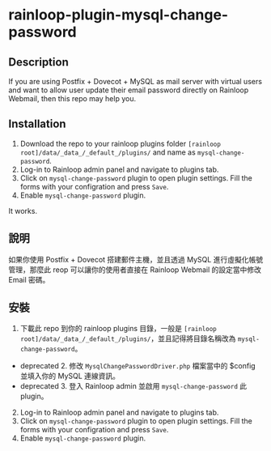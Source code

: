 # rainloop-plugin-mysql-change-password

## Description

If you are using Postfix + Dovecot + MySQL as mail server with virtual users and want to allow user update their email password directly on Rainloop Webmail, then this repo may help you. 

## Installation

1. Download the repo to your rainloop plugins folder `[rainloop root]/data/_data_/_default_/plugins/` and name as `mysql-change-password`.
2. Log-in to Rainloop admin panel and navigate to plugins tab.
3. Click on `mysql-change-password` plugin to open plugin settings. Fill the forms with your configration and press `Save`. 
4. Enable `mysql-change-password` plugin.

It works.

## 說明

如果你使用 Postfix + Dovecot 搭建郵件主機，並且透過 MySQL 進行虛擬化帳號管理，那麼此 reop 可以讓你的使用者直接在 Rainloop Webmail 的設定當中修改 Email 密碼。

## 安裝

1. 下載此 repo 到你的 rainloop plugins 目錄，一般是 `[rainloop root]/data/_data_/_default_/plugins/`，並且記得將目錄名稱改為 `mysql-change-password`。
- deprecated 2. 修改 `MysqlChangePasswordDriver.php` 檔案當中的 $config 並填入你的 MySQL 連線資訊。
- deprecated 3. 登入 Rainloop admin 並啟用 `mysql-change-password` 此 plugin。
2. Log-in to Rainloop admin panel and navigate to plugins tab.
3. Click on `mysql-change-password` plugin to open plugin settings. Fill the forms with your configration and press `Save`. 
4. Enable `mysql-change-password` plugin.